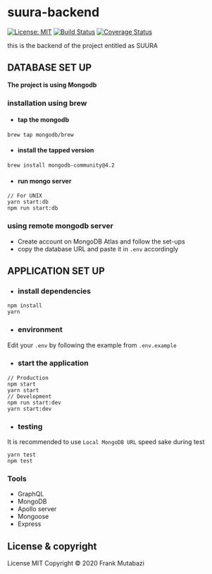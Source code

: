 # suura-backend
[![License: MIT](https://img.shields.io/badge/License-MIT-yellow.svg)](https://opensource.org/licenses/MIT)
[![Build Status](https://travis-ci.org/MCFrank16/suura-backend.svg?branch=master)](https://travis-ci.org/MCFrank16/suura-backend)
[![Coverage Status](https://coveralls.io/repos/github/MCFrank16/suura-backend/badge.svg?branch=master)](https://coveralls.io/github/MCFrank16/suura-backend?branch=master)

this is the backend of the project entitled as SUURA

## DATABASE SET UP
**The project is using Mongodb**
### installation using brew
- #### tap the mongodb
```
brew tap mongodb/brew
```
- #### install the tapped version
```
brew install mongodb-community@4.2
```
- #### run mongo server
```
// For UNIX
yarn start:db
npm run start:db
```

### using remote mongodb server
- Create account on MongoDB Atlas and follow the set-ups
- copy the database URL and paste it in `.env` accordingly

## APPLICATION SET UP
- ### install dependencies
```
npm install
yarn
```
- ### environment
Edit your `.env` by following the example from `.env.example`

- ### start the application
```
// Production
npm start
yarn start
// Development
npm run start:dev
yarn start:dev
```
- ### testing
It is recommended to use `Local MongoDB URL` speed sake during test
```
yarn test
npm test
```

### Tools
- GraphQL
- MongoDB
- Apollo server
- Mongoose
- Express

## License & copyright
License MIT
Copyright © 2020 Frank Mutabazi